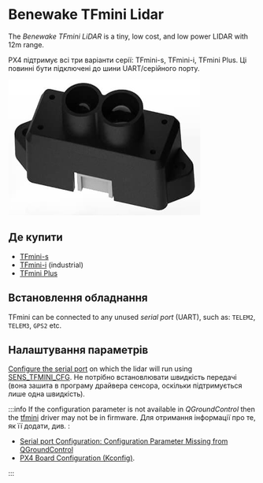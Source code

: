 # Benewake TFmini Lidar

The _Benewake TFmini LiDAR_ is a tiny, low cost, and low power LIDAR with 12m range.

PX4 підтримує всі три варіанти серії: TFmini-s, TFmini-i, TFmini Plus.
Ці повинні бути підключені до шини UART/серійного порту.

![TFmini LiDAR](../../assets/hardware/sensors/tfmini/tfmini_hero.jpg)

## Де купити

- [TFmini-s](https://en.benewake.com/TFminiS/index_proid_325.html)
- [TFmini-i](https://en.benewake.com/TFminii/index_proid_324.html) (industrial)
- [TFmini Plus](https://en.benewake.com/TFminiPlus/index_proid_323.html)

## Встановлення обладнання

TFmini can be connected to any unused _serial port_ (UART), such as: `TELEM2`, `TELEM3`, `GPS2` etc.

## Налаштування параметрів

[Configure the serial port](../peripherals/serial_configuration.md) on which the lidar will run using [SENS_TFMINI_CFG](../advanced_config/parameter_reference.md#SENS_TFMINI_CFG).
Не потрібно встановлювати швидкість передачі (вона зашита в програму драйвера сенсора, оскільки підтримується лише одна швидкість).

:::info
If the configuration parameter is not available in _QGroundControl_ then the [tfmini](../modules/modules_driver_distance_sensor.md#tfmini) driver may not be in firmware.
Для отримання інформації про те, як її додати, див. :

- [Serial port Configuration: Configuration Parameter Missing from QGroundControl](../peripherals/serial_configuration.md#parameter_not_in_firmware)
- [PX4 Board Configuration (Kconfig)](../hardware/porting_guide_config.md#px4-menuconfig-setup).

:::
